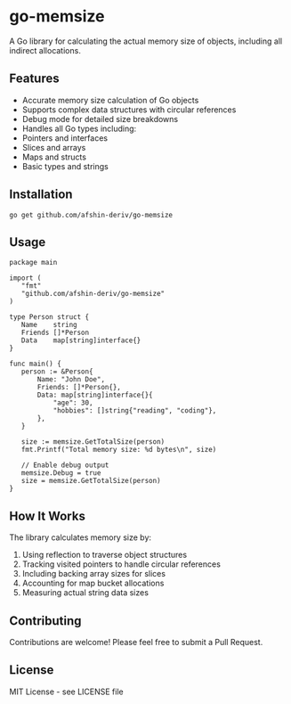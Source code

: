# go-memsize
A Go library for calculating the actual memory size of objects, including all indirect allocations.

## Features
- Accurate memory size calculation of Go objects
- Supports complex data structures with circular references
- Debug mode for detailed size breakdowns
- Handles all Go types including:
 - Pointers and interfaces
 - Slices and arrays
 - Maps and structs
 - Basic types and strings

 ## Installation
 ```
 go get github.com/afshin-deriv/go-memsize
 ```

 ## Usage
 ```
 package main

import (
    "fmt"
    "github.com/afshin-deriv/go-memsize"
)

type Person struct {
    Name    string
    Friends []*Person
    Data    map[string]interface{}
}

func main() {
    person := &Person{
        Name: "John Doe",
        Friends: []*Person{},
        Data: map[string]interface{}{
            "age": 30,
            "hobbies": []string{"reading", "coding"},
        },
    }

    size := memsize.GetTotalSize(person)
    fmt.Printf("Total memory size: %d bytes\n", size)

    // Enable debug output
    memsize.Debug = true
    size = memsize.GetTotalSize(person)
}
 ```

 ## How It Works
The library calculates memory size by:

1. Using reflection to traverse object structures
2. Tracking visited pointers to handle circular references
3. Including backing array sizes for slices
4. Accounting for map bucket allocations
5. Measuring actual string data sizes

## Contributing
Contributions are welcome! Please feel free to submit a Pull Request.

## License
MIT License - see LICENSE file
